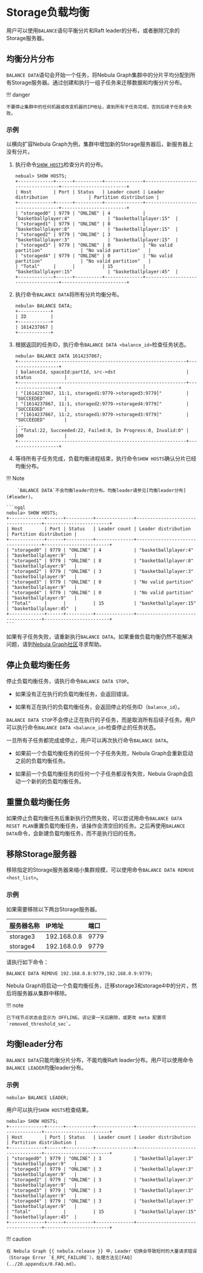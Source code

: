 # Storage负载均衡

用户可以使用`BALANCE`语句平衡分片和Raft leader的分布，或者删除冗余的Storage服务器。

## 均衡分片分布

`BALANCE DATA`语句会开始一个任务，将Nebula Graph集群中的分片平均分配到所有Storage服务器。通过创建和执行一组子任务来迁移数据和均衡分片分布。

!!! danger

    不要停止集群中的任何机器或改变机器的IP地址，直到所有子任务完成，否则后续子任务会失败。

### 示例

以横向扩容Nebula Graph为例，集群中增加新的Storage服务器后，新服务器上没有分片。

1. 执行命令[`SHOW HOSTS`](../3.ngql-guide/7.general-query-statements/6.show/6.show-hosts.md)检查分片的分布。

    ```ngql
    nebual> SHOW HOSTS;
    +-------------+------+----------+--------------+-----------------------------------+------------------------+
    | Host        | Port | Status   | Leader count | Leader distribution               | Partition distribution |
    +-------------+------+----------+--------------+-----------------------------------+------------------------+
    | "storaged0" | 9779 | "ONLINE" | 4            | "basketballplayer:4"              | "basketballplayer:15"  |
    | "storaged1" | 9779 | "ONLINE" | 8            | "basketballplayer:8"              | "basketballplayer:15"  |
    | "storaged2" | 9779 | "ONLINE" | 3            | "basketballplayer:3"              | "basketballplayer:15"  |
    | "storaged3" | 9779 | "ONLINE" | 0            | "No valid partition"              | "No valid partition"   |
    | "storaged4" | 9779 | "ONLINE" | 0            | "No valid partition"              | "No valid partition"   |
    | "Total"     |      |          | 15           | "basketballplayer:15"             | "basketballplayer:45"  |
    +-------------+------+----------+--------------+-----------------------------------+------------------------+
    ```

2. 执行命令`BALANCE DATA`将所有分片均衡分布。

    ```ngql
    nebula> BALANCE DATA;
    +------------+
    | ID         |
    +------------+
    | 1614237867 |
    +------------+
    ```

3. 根据返回的任务ID，执行命令`BALANCE DATA <balance_id>`检查任务状态。

    ```ngql
    nebula> BALANCE DATA 1614237867;
    +--------------------------------------------------------------+-------------------+
    | balanceId, spaceId:partId, src->dst                          | status            |
    +--------------------------------------------------------------+-------------------+
    | "[1614237867, 11:1, storaged1:9779->storaged3:9779]"         | "SUCCEEDED"       |
    | "[1614237867, 11:1, storaged2:9779->storaged4:9779]"         | "SUCCEEDED"       |
    | "[1614237867, 11:2, storaged1:9779->storaged3:9779]"         | "SUCCEEDED"       |
    ...
    | "Total:22, Succeeded:22, Failed:0, In Progress:0, Invalid:0" | 100               |
    +--------------------------------------------------------------+-------------------+
    ```

4. 等待所有子任务完成，负载均衡进程结束，执行命令`SHOW HOSTS`确认分片已经均衡分布。

  !!! Note

        `BALANCE DATA`不会均衡leader的分布。均衡leader请参见[均衡leader分布](#leader)。

    ```ngql
    nebula> SHOW HOSTS;
    +-------------+------+----------+--------------+-----------------------------------+------------------------+
    | Host        | Port | Status   | Leader count | Leader distribution               | Partition distribution |
    +-------------+------+----------+--------------+-----------------------------------+------------------------+
    | "storaged0" | 9779 | "ONLINE" | 4            | "basketballplayer:4"              | "basketballplayer:9"   |
    | "storaged1" | 9779 | "ONLINE" | 8            | "basketballplayer:8"              | "basketballplayer:9"   |
    | "storaged2" | 9779 | "ONLINE" | 3            | "basketballplayer:3"              | "basketballplayer:9"   |
    | "storaged3" | 9779 | "ONLINE" | 0            | "No valid partition"              | "basketballplayer:9"   |
    | "storaged4" | 9779 | "ONLINE" | 0            | "No valid partition"              | "basketballplayer:9"   |
    | "Total"     |      |          | 15           | "basketballplayer:15"             | "basketballplayer:45"  |
    +-------------+------+----------+--------------+-----------------------------------+------------------------+
    ```

如果有子任务失败，请重新执行`BALANCE DATA`。如果重做负载均衡仍然不能解决问题，请到[Nebula Graph社区](https://discuss.nebula-graph.com.cn/)寻求帮助。

## 停止负载均衡任务

停止负载均衡任务，请执行命令`BALANCE DATA STOP`。

- 如果没有正在执行的负载均衡任务，会返回错误。

- 如果有正在执行的负载均衡任务，会返回停止的任务ID（`balance_id`）。

`BALANCE DATA STOP`不会停止正在执行的子任务，而是取消所有后续子任务。用户可以执行命令`BALANCE DATA <balance_id>`检查停止的任务状态。

一旦所有子任务都完成或停止，用户可以再次执行命令`BALANCE DATA`。

- 如果前一个负载均衡任务的任何一个子任务失败，Nebula Graph会重新启动之前的负载均衡任务。

- 如果前一个负载均衡任务的任何一个子任务都没有失败，Nebula Graph会启动一个新的的负载均衡任务。

## 重置负载均衡任务

如果停止负载均衡任务后重新执行仍然失败，可以尝试用命令`BALANCE DATA RESET PLAN`重置负载均衡任务，该操作会清空旧的任务。之后再使用`BALANCE DATA`命令，会新建负载均衡任务，而不是执行旧的任务。

## 移除Storage服务器

移除指定的Storage服务器来缩小集群规模，可以使用命令`BALANCE DATA REMOVE <host_list>`。

### 示例

如果需要移除以下两台Storage服务器。

|服务器名称|IP地址|端口|
|:---|:---|:---|
|storage3|192.168.0.8|9779|
|storage4|192.168.0.9|9779|

请执行如下命令：

```ngql
BALANCE DATA REMOVE 192.168.0.8:9779,192.168.0.9:9779;
```

Nebula Graph将启动一个负载均衡任务，迁移storage3和storage4中的分片，然后将服务器从集群中移除。

!!! note

    已下线节点状态会显示为 OFFLINE。该记录一天后删除，或更改 meta 配置项 `removed_threshold_sec`。

## 均衡leader分布

`BALANCE DATA`只能均衡分片分布，不能均衡Raft leader分布。用户可以使用命令`BALANCE LEADER`均衡leader分布。

### 示例

```ngql
nebula> BALANCE LEADER;
```

用户可以执行`SHOW HOSTS`检查结果。

```ngql
nebula> SHOW HOSTS;
+-------------+------+----------+--------------+-----------------------------------+------------------------+
| Host        | Port | Status   | Leader count | Leader distribution               | Partition distribution |
+-------------+------+----------+--------------+-----------------------------------+------------------------+
| "storaged0" | 9779 | "ONLINE" | 3            | "basketballplayer:3"              | "basketballplayer:9"   |
| "storaged1" | 9779 | "ONLINE" | 3            | "basketballplayer:3"              | "basketballplayer:9"   |
| "storaged2" | 9779 | "ONLINE" | 3            | "basketballplayer:3"              | "basketballplayer:9"   |
| "storaged3" | 9779 | "ONLINE" | 3            | "basketballplayer:3"              | "basketballplayer:9"   |
| "storaged4" | 9779 | "ONLINE" | 3            | "basketballplayer:3"              | "basketballplayer:9"   |
| "Total"     |      |          | 15           | "basketballplayer:15"             | "basketballplayer:45"  |
+-------------+------+----------+--------------+-----------------------------------+------------------------+
```

!!! caution

    在 Nebula Graph {{ nebula.release }} 中，Leader 切换会导致短时的大量请求错误（Storage Error `E_RPC_FAILURE`），处理方法见[FAQ](../20.appendix/0.FAQ.md)。
